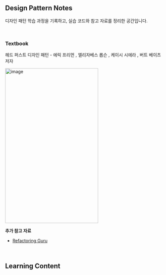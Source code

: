 ## Design Pattern Notes
디자인 패턴 학습 과정을 기록하고, 실습 코드와 참고 자료를 정리한 공간입니다.

<br>

### Textbook
헤드 퍼스트 디자인 패턴 - 에릭 프리먼 , 엘리자베스 롭슨 , 케이시 시에라 , 버트 베이츠 저자

<img width="300" height="500" alt="image" src="https://github.com/user-attachments/assets/3a27f09c-de65-4d38-8ca5-0691831f628e" />

**추가 참고 자료**
- [Refactoring Guru](https://refactoring.guru/ko/design-patterns)

<br>

## Learning Content
